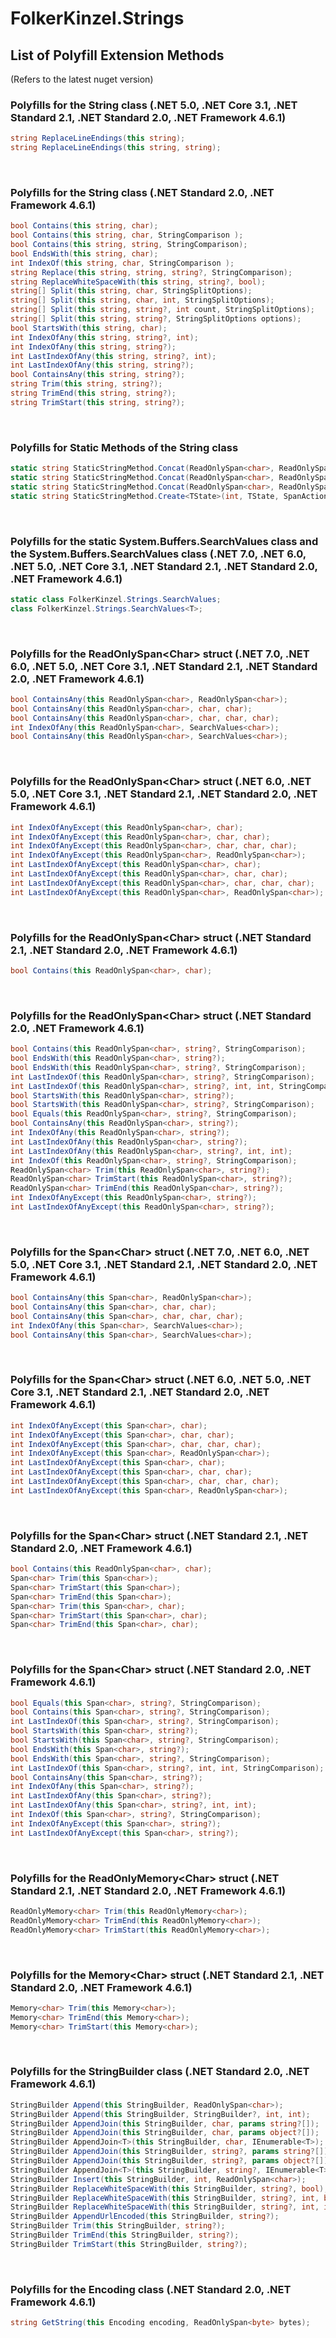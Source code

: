 # FolkerKinzel.Strings

## List of Polyfill Extension Methods 
(Refers to the latest nuget version)

### Polyfills for the String class (.NET 5.0, .NET Core 3.1, .NET Standard 2.1, .NET Standard 2.0, .NET Framework 4.6.1)
```csharp
string ReplaceLineEndings(this string);
string ReplaceLineEndings(this string, string);
```
&nbsp;
### Polyfills for the String class (.NET Standard 2.0, .NET Framework 4.6.1)
```csharp
bool Contains(this string, char);
bool Contains(this string, char, StringComparison );
bool Contains(this string, string, StringComparison);
bool EndsWith(this string, char);
int IndexOf(this string, char, StringComparison );
string Replace(this string, string, string?, StringComparison);
string ReplaceWhiteSpaceWith(this string, string?, bool);
string[] Split(this string, char, StringSplitOptions);
string[] Split(this string, char, int, StringSplitOptions);
string[] Split(this string, string?, int count, StringSplitOptions);
string[] Split(this string, string?, StringSplitOptions options);
bool StartsWith(this string, char);
int IndexOfAny(this string, string?, int);
int IndexOfAny(this string, string?);
int LastIndexOfAny(this string, string?, int);
int LastIndexOfAny(this string, string?);
bool ContainsAny(this string, string?);
string Trim(this string, string?);
string TrimEnd(this string, string?);
string TrimStart(this string, string?);
```
&nbsp;
### Polyfills for Static Methods of the String class
```csharp
static string StaticStringMethod.Concat(ReadOnlySpan<char>, ReadOnlySpan<char>, ReadOnlySpan<char>, ReadOnlySpan<char>);
static string StaticStringMethod.Concat(ReadOnlySpan<char>, ReadOnlySpan<char>, ReadOnlySpan<char>);
static string StaticStringMethod.Concat(ReadOnlySpan<char>, ReadOnlySpan<char>);
static string StaticStringMethod.Create<TState>(int, TState, SpanAction<char, TState>);
```
&nbsp;
### Polyfills for the static System.Buffers.SearchValues class and the System.Buffers.SearchValues<char> class (.NET 7.0, .NET 6.0, .NET 5.0, .NET Core 3.1, .NET Standard 2.1, .NET Standard 2.0, .NET Framework 4.6.1)
```csharp
static class FolkerKinzel.Strings.SearchValues;
class FolkerKinzel.Strings.SearchValues<T>;
```
&nbsp;
### Polyfills for the ReadOnlySpan&lt;Char&gt; struct (.NET 7.0, .NET 6.0, .NET 5.0, .NET Core 3.1, .NET Standard 2.1, .NET Standard 2.0, .NET Framework 4.6.1)
```csharp
bool ContainsAny(this ReadOnlySpan<char>, ReadOnlySpan<char>);
bool ContainsAny(this ReadOnlySpan<char>, char, char);
bool ContainsAny(this ReadOnlySpan<char>, char, char, char);
int IndexOfAny(this ReadOnlySpan<char>, SearchValues<char>);
bool ContainsAny(this ReadOnlySpan<char>, SearchValues<char>);
```
&nbsp;
### Polyfills for the ReadOnlySpan&lt;Char&gt; struct (.NET 6.0, .NET 5.0, .NET Core 3.1, .NET Standard 2.1, .NET Standard 2.0, .NET Framework 4.6.1)
```csharp
int IndexOfAnyExcept(this ReadOnlySpan<char>, char);
int IndexOfAnyExcept(this ReadOnlySpan<char>, char, char);
int IndexOfAnyExcept(this ReadOnlySpan<char>, char, char, char);
int IndexOfAnyExcept(this ReadOnlySpan<char>, ReadOnlySpan<char>);
int LastIndexOfAnyExcept(this ReadOnlySpan<char>, char);
int LastIndexOfAnyExcept(this ReadOnlySpan<char>, char, char);
int LastIndexOfAnyExcept(this ReadOnlySpan<char>, char, char, char);
int LastIndexOfAnyExcept(this ReadOnlySpan<char>, ReadOnlySpan<char>);
```
&nbsp;
### Polyfills for the ReadOnlySpan&lt;Char&gt; struct (.NET Standard 2.1, .NET Standard 2.0, .NET Framework 4.6.1)
```csharp
bool Contains(this ReadOnlySpan<char>, char);
```
&nbsp;
### Polyfills for the ReadOnlySpan&lt;Char&gt; struct (.NET Standard 2.0, .NET Framework 4.6.1)
```csharp
bool Contains(this ReadOnlySpan<char>, string?, StringComparison);
bool EndsWith(this ReadOnlySpan<char>, string?);
bool EndsWith(this ReadOnlySpan<char>, string?, StringComparison);
int LastIndexOf(this ReadOnlySpan<char>, string?, StringComparison);
int LastIndexOf(this ReadOnlySpan<char>, string?, int, int, StringComparison);
bool StartsWith(this ReadOnlySpan<char>, string?);
bool StartsWith(this ReadOnlySpan<char>, string?, StringComparison);
bool Equals(this ReadOnlySpan<char>, string?, StringComparison);
bool ContainsAny(this ReadOnlySpan<char>, string?);
int IndexOfAny(this ReadOnlySpan<char>, string?);
int LastIndexOfAny(this ReadOnlySpan<char>, string?);
int LastIndexOfAny(this ReadOnlySpan<char>, string?, int, int);
int IndexOf(this ReadOnlySpan<char>, string?, StringComparison);
ReadOnlySpan<char> Trim(this ReadOnlySpan<char>, string?);
ReadOnlySpan<char> TrimStart(this ReadOnlySpan<char>, string?);
ReadOnlySpan<char> TrimEnd(this ReadOnlySpan<char>, string?);
int IndexOfAnyExcept(this ReadOnlySpan<char>, string?);
int LastIndexOfAnyExcept(this ReadOnlySpan<char>, string?);
```
&nbsp;
### Polyfills for the Span&lt;Char&gt; struct (.NET 7.0, .NET 6.0, .NET 5.0, .NET Core 3.1, .NET Standard 2.1, .NET Standard 2.0, .NET Framework 4.6.1)
```csharp
bool ContainsAny(this Span<char>, ReadOnlySpan<char>);
bool ContainsAny(this Span<char>, char, char);
bool ContainsAny(this Span<char>, char, char, char);
int IndexOfAny(this Span<char>, SearchValues<char>);
bool ContainsAny(this Span<char>, SearchValues<char>);
```
&nbsp;
### Polyfills for the Span&lt;Char&gt; struct (.NET 6.0, .NET 5.0, .NET Core 3.1, .NET Standard 2.1, .NET Standard 2.0, .NET Framework 4.6.1)
```csharp
int IndexOfAnyExcept(this Span<char>, char);
int IndexOfAnyExcept(this Span<char>, char, char);
int IndexOfAnyExcept(this Span<char>, char, char, char);
int IndexOfAnyExcept(this Span<char>, ReadOnlySpan<char>);
int LastIndexOfAnyExcept(this Span<char>, char);
int LastIndexOfAnyExcept(this Span<char>, char, char);
int LastIndexOfAnyExcept(this Span<char>, char, char, char);
int LastIndexOfAnyExcept(this Span<char>, ReadOnlySpan<char>);
```
&nbsp;
### Polyfills for the Span&lt;Char&gt; struct (.NET Standard 2.1, .NET Standard 2.0, .NET Framework 4.6.1)
```csharp
bool Contains(this ReadOnlySpan<char>, char);
Span<char> Trim(this Span<char>);
Span<char> TrimStart(this Span<char>);
Span<char> TrimEnd(this Span<char>);
Span<char> Trim(this Span<char>, char);
Span<char> TrimStart(this Span<char>, char);
Span<char> TrimEnd(this Span<char>, char);
```
&nbsp;
### Polyfills for the Span&lt;Char&gt; struct (.NET Standard 2.0, .NET Framework 4.6.1)
```csharp
bool Equals(this Span<char>, string?, StringComparison);
bool Contains(this Span<char>, string?, StringComparison);
int LastIndexOf(this Span<char>, string?, StringComparison);
bool StartsWith(this Span<char>, string?);
bool StartsWith(this Span<char>, string?, StringComparison);
bool EndsWith(this Span<char>, string?);
bool EndsWith(this Span<char>, string?, StringComparison);
int LastIndexOf(this Span<char>, string?, int, int, StringComparison);
bool ContainsAny(this Span<char>, string?);
int IndexOfAny(this Span<char>, string?);
int LastIndexOfAny(this Span<char>, string?);
int LastIndexOfAny(this Span<char>, string?, int, int);
int IndexOf(this Span<char>, string?, StringComparison);
int IndexOfAnyExcept(this Span<char>, string?);
int LastIndexOfAnyExcept(this Span<char>, string?);
```
&nbsp;
### Polyfills for the ReadOnlyMemory&lt;Char&gt; struct (.NET Standard 2.1, .NET Standard 2.0, .NET Framework 4.6.1)
```csharp
ReadOnlyMemory<char> Trim(this ReadOnlyMemory<char>);
ReadOnlyMemory<char> TrimEnd(this ReadOnlyMemory<char>);
ReadOnlyMemory<char> TrimStart(this ReadOnlyMemory<char>);
```
&nbsp;
### Polyfills for the Memory&lt;Char&gt; struct (.NET Standard 2.1, .NET Standard 2.0, .NET Framework 4.6.1)
```csharp
Memory<char> Trim(this Memory<char>);
Memory<char> TrimEnd(this Memory<char>);
Memory<char> TrimStart(this Memory<char>);
```
&nbsp;
### Polyfills for the StringBuilder class (.NET Standard 2.0, .NET Framework 4.6.1)
```csharp
StringBuilder Append(this StringBuilder, ReadOnlySpan<char>);
StringBuilder Append(this StringBuilder, StringBuilder?, int, int);
StringBuilder AppendJoin(this StringBuilder, char, params string?[]);
StringBuilder AppendJoin(this StringBuilder, char, params object?[]);
StringBuilder AppendJoin<T>(this StringBuilder, char, IEnumerable<T>);
StringBuilder AppendJoin(this StringBuilder, string?, params string?[]);
StringBuilder AppendJoin(this StringBuilder, string?, params object?[]);
StringBuilder AppendJoin<T>(this StringBuilder, string?, IEnumerable<T>);
StringBuilder Insert(this StringBuilder, int, ReadOnlySpan<char>);
StringBuilder ReplaceWhiteSpaceWith(this StringBuilder, string?, bool);
StringBuilder ReplaceWhiteSpaceWith(this StringBuilder, string?, int, bool);
StringBuilder ReplaceWhiteSpaceWith(this StringBuilder, string?, int, int, bool);
StringBuilder AppendUrlEncoded(this StringBuilder, string?);
StringBuilder Trim(this StringBuilder, string?);
StringBuilder TrimEnd(this StringBuilder, string?);
StringBuilder TrimStart(this StringBuilder, string?);
```
&nbsp;
### Polyfills for the Encoding class (.NET Standard 2.0, .NET Framework 4.6.1)
```csharp
string GetString(this Encoding encoding, ReadOnlySpan<byte> bytes);
```